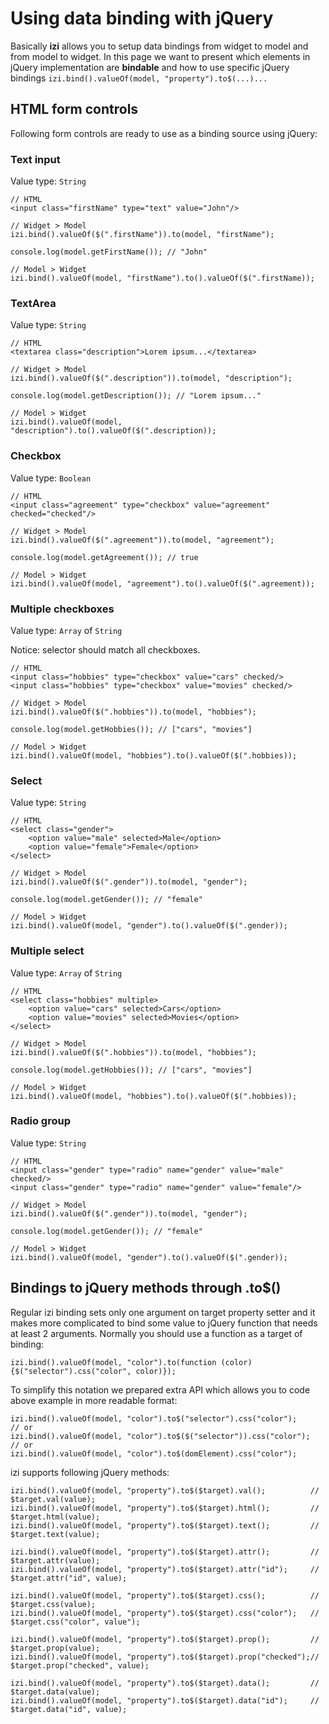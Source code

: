 Using data binding with jQuery
==============================

Basically **izi** allows you to setup data bindings from widget to model and from model to widget.
In this page we want to present which elements in jQuery implementation are **bindable** and how to use
specific jQuery bindings `izi.bind().valueOf(model, "property").to$(...)...`

HTML form controls
------------------

Following form controls are ready to use as a binding source using jQuery:

### Text input
Value type: `String`

    // HTML
    <input class="firstName" type="text" value="John"/>

    // Widget > Model
    izi.bind().valueOf($(".firstName")).to(model, "firstName");

    console.log(model.getFirstName()); // "John"

    // Model > Widget
    izi.bind().valueOf(model, "firstName").to().valueOf($(".firstName));

### TextArea
Value type: `String`

    // HTML
    <textarea class="description">Lorem ipsum...</textarea>

    // Widget > Model
    izi.bind().valueOf($(".description")).to(model, "description");

    console.log(model.getDescription()); // "Lorem ipsum..."

    // Model > Widget
    izi.bind().valueOf(model, "description").to().valueOf($(".description));

### Checkbox
Value type: `Boolean`

    // HTML
    <input class="agreement" type="checkbox" value="agreement" checked="checked"/>

    // Widget > Model
    izi.bind().valueOf($(".agreement")).to(model, "agreement");

    console.log(model.getAgreement()); // true

    // Model > Widget
    izi.bind().valueOf(model, "agreement").to().valueOf($(".agreement));

### Multiple checkboxes
Value type: `Array` of `String`

Notice: selector should match all checkboxes.

    // HTML
    <input class="hobbies" type="checkbox" value="cars" checked/>
    <input class="hobbies" type="checkbox" value="movies" checked/>

    // Widget > Model
    izi.bind().valueOf($(".hobbies")).to(model, "hobbies");

    console.log(model.getHobbies()); // ["cars", "movies"]

    // Model > Widget
    izi.bind().valueOf(model, "hobbies").to().valueOf($(".hobbies));

### Select
Value type: `String`

    // HTML
    <select class="gender">
        <option value="male" selected>Male</option>
        <option value="female">Female</option>
    </select>

    // Widget > Model
    izi.bind().valueOf($(".gender")).to(model, "gender");

    console.log(model.getGender()); // "female"

    // Model > Widget
    izi.bind().valueOf(model, "gender").to().valueOf($(".gender));

### Multiple select
Value type: `Array` of `String`

    // HTML
    <select class="hobbies" multiple>
        <option value="cars" selected>Cars</option>
        <option value="movies" selected>Movies</option>
    </select>

    // Widget > Model
    izi.bind().valueOf($(".hobbies")).to(model, "hobbies");

    console.log(model.getHobbies()); // ["cars", "movies"]

    // Model > Widget
    izi.bind().valueOf(model, "hobbies").to().valueOf($(".hobbies));

### Radio group
Value type: `String`

    // HTML
    <input class="gender" type="radio" name="gender" value="male" checked/>
    <input class="gender" type="radio" name="gender" value="female"/>

    // Widget > Model
    izi.bind().valueOf($(".gender")).to(model, "gender");

    console.log(model.getGender()); // "female"

    // Model > Widget
    izi.bind().valueOf(model, "gender").to().valueOf($(".gender));

Bindings to jQuery methods through .to$()
-----------------------------------------

Regular izi binding sets only one argument on target property setter and it makes more complicated to bind some value
to jQuery function that needs at least 2 arguments. Normally you should use a function as a target of binding:

    izi.bind().valueOf(model, "color").to(function (color) {$("selector").css("color", color)});

To simplify this notation we prepared extra API which allows you to code above example in more readable format:

    izi.bind().valueOf(model, "color").to$("selector").css("color");
    // or
    izi.bind().valueOf(model, "color").to$($("selector")).css("color");
    // or
    izi.bind().valueOf(model, "color").to$(domElement).css("color");

izi supports following jQuery methods:

    izi.bind().valueOf(model, "property").to$($target).val();          // $target.val(value);
    izi.bind().valueOf(model, "property").to$($target).html();         // $target.html(value);
    izi.bind().valueOf(model, "property").to$($target).text();         // $target.text(value);
    
    izi.bind().valueOf(model, "property").to$($target).attr();         // $target.attr(value);
    izi.bind().valueOf(model, "property").to$($target).attr("id");     // $target.attr("id", value);
    
    izi.bind().valueOf(model, "property").to$($target).css();          // $target.css(value);
    izi.bind().valueOf(model, "property").to$($target).css("color");   // $target.css("color", value");

    izi.bind().valueOf(model, "property").to$($target).prop();         // $target.prop(value);
    izi.bind().valueOf(model, "property").to$($target).prop("checked");// $target.prop("checked", value);

    izi.bind().valueOf(model, "property").to$($target).data();         // $target.data(value);
    izi.bind().valueOf(model, "property").to$($target).data("id");     // $target.data("id", value);
